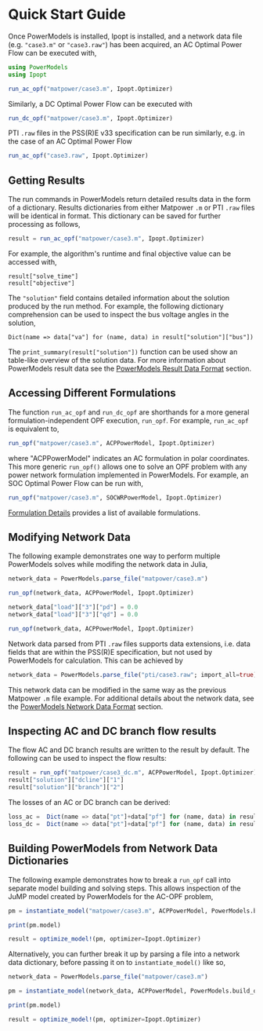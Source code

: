 # Quick Start Guide

Once PowerModels is installed, Ipopt is installed, and a network data file (e.g. `"case3.m"` or `"case3.raw"`) has been acquired, an AC Optimal Power Flow can be executed with,

```julia
using PowerModels
using Ipopt

run_ac_opf("matpower/case3.m", Ipopt.Optimizer)
```

Similarly, a DC Optimal Power Flow can be executed with

```julia
run_dc_opf("matpower/case3.m", Ipopt.Optimizer)
```

PTI `.raw` files in the PSS(R)E v33 specification can be run similarly, e.g. in the case of an AC Optimal Power Flow

```julia
run_ac_opf("case3.raw", Ipopt.Optimizer)
```


## Getting Results

The run commands in PowerModels return detailed results data in the form of a dictionary. Results dictionaries from either Matpower `.m` or PTI `.raw` files will be identical in format. This dictionary can be saved for further processing as follows,

```julia
result = run_ac_opf("matpower/case3.m", Ipopt.Optimizer)
```

For example, the algorithm's runtime and final objective value can be accessed with,

```
result["solve_time"]
result["objective"]
```

The `"solution"` field contains detailed information about the solution produced by the run method.
For example, the following dictionary comprehension can be used to inspect the bus voltage angles in the solution,

```
Dict(name => data["va"] for (name, data) in result["solution"]["bus"])
```

The `print_summary(result["solution"])` function can be used show an table-like overview of the solution data.  For more information about PowerModels result data see the [PowerModels Result Data Format](@ref) section.


## Accessing Different Formulations

The function `run_ac_opf` and `run_dc_opf` are shorthands for a more general formulation-independent OPF execution, `run_opf`.
For example, `run_ac_opf` is equivalent to,

```julia
run_opf("matpower/case3.m", ACPPowerModel, Ipopt.Optimizer)
```

where "ACPPowerModel" indicates an AC formulation in polar coordinates.  This more generic `run_opf()` allows one to solve an OPF problem with any power network formulation implemented in PowerModels.  For example, an SOC Optimal Power Flow can be run with,

```julia
run_opf("matpower/case3.m", SOCWRPowerModel, Ipopt.Optimizer)
```

[Formulation Details](@ref) provides a list of available formulations.


## Modifying Network Data

The following example demonstrates one way to perform multiple PowerModels solves while modifing the network data in Julia,

```julia
network_data = PowerModels.parse_file("matpower/case3.m")

run_opf(network_data, ACPPowerModel, Ipopt.Optimizer)

network_data["load"]["3"]["pd"] = 0.0
network_data["load"]["3"]["qd"] = 0.0

run_opf(network_data, ACPPowerModel, Ipopt.Optimizer)
```

Network data parsed from PTI `.raw` files supports data extensions, i.e. data fields that are within the PSS(R)E specification, but not used by PowerModels for calculation. This can be achieved by

```julia
network_data = PowerModels.parse_file("pti/case3.raw"; import_all=true)
```

This network data can be modified in the same way as the previous Matpower `.m` file example. For additional details about the network data, see the [PowerModels Network Data Format](@ref) section.


## Inspecting AC and DC branch flow results

The flow AC and DC branch results are written to the result by default. The following can be used to inspect the flow results:
```julia
result = run_opf("matpower/case3_dc.m", ACPPowerModel, Ipopt.Optimizer)
result["solution"]["dcline"]["1"]
result["solution"]["branch"]["2"]
```

The losses of an AC or DC branch can be derived:
```julia
loss_ac =  Dict(name => data["pt"]+data["pf"] for (name, data) in result["solution"]["branch"])
loss_dc =  Dict(name => data["pt"]+data["pf"] for (name, data) in result["solution"]["dcline"])
```


## Building PowerModels from Network Data Dictionaries
The following example demonstrates how to break a `run_opf` call into separate model building and solving steps.  This allows inspection of the JuMP model created by PowerModels for the AC-OPF problem,

```julia
pm = instantiate_model("matpower/case3.m", ACPPowerModel, PowerModels.build_opf)

print(pm.model)

result = optimize_model!(pm, optimizer=Ipopt.Optimizer)
```

Alternatively, you can further break it up by parsing a file into a network data dictionary, before passing it on to `instantiate_model()` like so,

```julia
network_data = PowerModels.parse_file("matpower/case3.m")

pm = instantiate_model(network_data, ACPPowerModel, PowerModels.build_opf)

print(pm.model)

result = optimize_model!(pm, optimizer=Ipopt.Optimizer)
```
